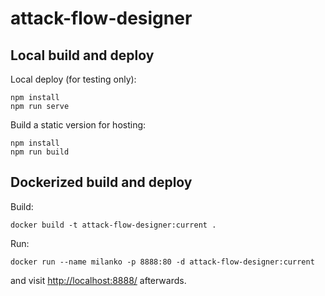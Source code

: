 # attack-flow-designer

## Local build and deploy

Local deploy (for testing only):

```
npm install
npm run serve
```

Build a static version for hosting:

```
npm install
npm run build
```

## Dockerized build and deploy


Build:

```
docker build -t attack-flow-designer:current .
```

Run:

```
docker run --name milanko -p 8888:80 -d attack-flow-designer:current
```

and visit [http://localhost:8888/](http://localhost:8888/) afterwards.
